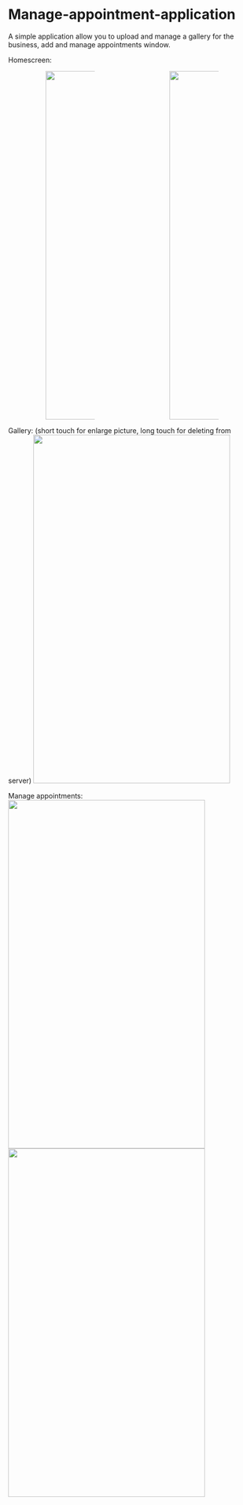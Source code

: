 # Manage-appointment-application
A simple application allow you to upload and manage a gallery for the business, add and manage appointments window.  

Homescreen:<br/>
<div id="banner" style="overflow: hidden; display: flex; justify-content:space-around;">
        <div class="" style="max-width: 20%; max-height: 20%;">
                    <img src="https://github.com/eidoil32/Manage-appointment-application/blob/master/screenshots/Screenshot_0%20(1).png"
                         width="400" height="708"/>
        </div>
     <div class="" style="max-width: 20%; max-height: 20%;">
        <img src="https://github.com/eidoil32/Manage-appointment-application/blob/master/screenshots/Screenshot_0%20(2).png" 
             width="400" height="708"/>
    </div>
</div>



Gallery:
(short touch for enlarge picture, long touch for deleting from server)
<img src="https://github.com/eidoil32/Manage-appointment-application/blob/master/screenshots/Screenshot_0%20(3).png" width="400" height="708"/>

Manage appointments:
<img src="https://github.com/eidoil32/Manage-appointment-application/blob/master/screenshots/Screenshot_0%20(4).png" width="400" height="708"/>
<img src="https://github.com/eidoil32/Manage-appointment-application/blob/master/screenshots/Screenshot_0%20(5).png" width="400" height="708"/>
